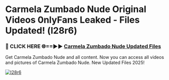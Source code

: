# Carmela Zumbado Nude Original Videos 0nlyFans Leaked - Files Updated! (l28r6)

<h3>🔴 CLICK HERE 🌐==►► <a href="https://tinyurl.com/yrmya6cz" rel="nofollow">Carmela Zumbado Nude Updated Files</a></h3>

Get Carmela Zumbado Nude and all content. Now you can access all videos and pictures of Carmela Zumbado Nude. New Updated Files 2025!

[![l28r6](https://i.imgur.com/FMdXYCs.gif)](https://tinyurl.com/yrmya6cz)
